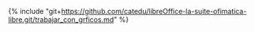 {% include "git+https://github.com/catedu/libreOffice-la-suite-ofimatica-libre.git/trabajar_con_grficos.md" %}